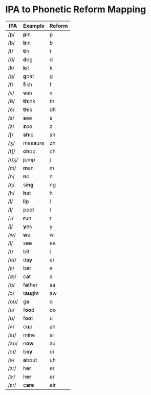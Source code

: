 
# IPA to Phonetic Reform Mapping

| **IPA** | **Example** | **Reform** |
| ------- | ----------- | ---------- |
| /p/     | **p**in     | p          |
| /b/     | **b**in     | b          |
| /t/     | **t**in     | t          |
| /d/     | **d**og     | d          |
| /k/     | **k**it     | k          |
| /ɡ/     | **g**oat    | g          |
| /f/     | **f**ish    | f          |
| /v/     | **v**an     | v          |
| /θ/     | **th**ink   | th         |
| /ð/     | **th**is    | dh         |
| /s/     | **s**ee     | s          |
| /z/     | **z**oo     | z          |
| /ʃ/     | **sh**ip    | sh         |
| /ʒ/     | mea**s**ure | zh         |
| /tʃ/    | **ch**op    | ch         |
| /dʒ/    | **j**ump    | j          |
| /m/     | **m**an     | m          |
| /n/     | **n**o      | n          |
| /ŋ/     | si**ng**    | ng         |
| /h/     | **h**at     | h          |
| /l/     | **l**ip     | l          |
| /ɫ/     | poo**l**    | l          |
| /ɹ/     | **r**un     | r          |
| /j/     | **y**es     | y          |
| /w/     | **w**e      | w          |
| /i/     | s**ee**     | ee         |
| /ɪ/     | b**i**t     | i          |
| /eɪ/    | d**ay**     | ei         |
| /ɛ/     | b**e**t     | e          |
| /æ/     | c**a**t     | a          |
| /ɑ/     | f**a**ther  | aa         |
| /ɔ/     | t**au**ght  | aw         |
| /oʊ/    | g**o**      | o          |
| /u/     | f**oo**d    | oo         |
| /ʊ/     | f**oo**t    | u          |
| /ʌ/     | c**u**p     | ah         |
| /aɪ/    | m**i**ne    | ai         |
| /aʊ/    | n**ow**     | au         |
| /ɔɪ/    | b**oy**     | oi         |
| /ə/     | **a**bout   | uh         |
| /ɜr/    | h**er**     | er         |
| /ɝ/     | h**er**     | er         |
| /ɛr/    | c**are**    | eir        |
